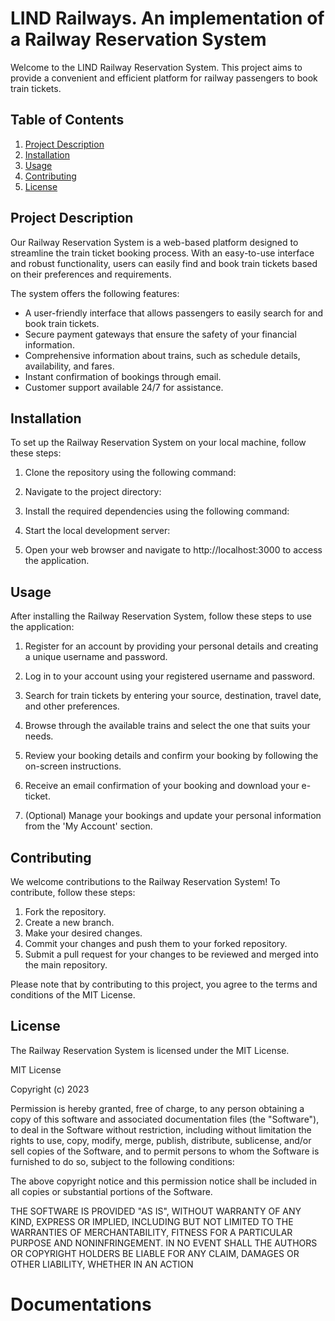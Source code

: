 # LIND Railways. An implementation of a Railway Reservation System

Welcome to the LIND Railway Reservation System. This project aims to provide a convenient and efficient platform for railway passengers to book train tickets.

## Table of Contents

1. [Project Description](#project-description)
2. [Installation](#installation)
3. [Usage](#usage)
4. [Contributing](#contributing)
5. [License](#license)

## Project Description

Our Railway Reservation System is a web-based platform designed to streamline the train ticket booking process. With an easy-to-use interface and robust functionality, users can easily find and book train tickets based on their preferences and requirements.

The system offers the following features:

- A user-friendly interface that allows passengers to easily search for and book train tickets.
- Secure payment gateways that ensure the safety of your financial information.
- Comprehensive information about trains, such as schedule details, availability, and fares.
- Instant confirmation of bookings through email.
- Customer support available 24/7 for assistance.

## Installation

To set up the Railway Reservation System on your local machine, follow these steps:

1. Clone the repository using the following command:

2. Navigate to the project directory:

3. Install the required dependencies using the following command:

4. Start the local development server:

5. Open your web browser and navigate to http://localhost:3000 to access the application.

## Usage

After installing the Railway Reservation System, follow these steps to use the application:

1. Register for an account by providing your personal details and creating a unique username and password.

2. Log in to your account using your registered username and password.

3. Search for train tickets by entering your source, destination, travel date, and other preferences.

4. Browse through the available trains and select the one that suits your needs.

5. Review your booking details and confirm your booking by following the on-screen instructions.

6. Receive an email confirmation of your booking and download your e-ticket.

7. (Optional) Manage your bookings and update your personal information from the 'My Account' section.

## Contributing

We welcome contributions to the Railway Reservation System! To contribute, follow these steps:

1. Fork the repository.
2. Create a new branch.
3. Make your desired changes.
4. Commit your changes and push them to your forked repository.
5. Submit a pull request for your changes to be reviewed and merged into the main repository.

Please note that by contributing to this project, you agree to the terms and conditions of the MIT License.

## License

The Railway Reservation System is licensed under the MIT License.

MIT License

Copyright (c) 2023 

Permission is hereby granted, free of charge, to any person obtaining a copy
of this software and associated documentation files (the "Software"), to deal
in the Software without restriction, including without limitation the rights
to use, copy, modify, merge, publish, distribute, sublicense, and/or sell
copies of the Software, and to permit persons to whom the Software is
furnished to do so, subject to the following conditions:

The above copyright notice and this permission notice shall be included in all
copies or substantial portions of the Software.

THE SOFTWARE IS PROVIDED "AS IS", WITHOUT WARRANTY OF ANY KIND, EXPRESS OR
IMPLIED, INCLUDING BUT NOT LIMITED TO THE WARRANTIES OF MERCHANTABILITY,
FITNESS FOR A PARTICULAR PURPOSE AND NONINFRINGEMENT. IN NO EVENT SHALL THE
AUTHORS OR COPYRIGHT HOLDERS BE LIABLE FOR ANY CLAIM, DAMAGES OR OTHER
LIABILITY, WHETHER IN AN ACTION
# Documentations
